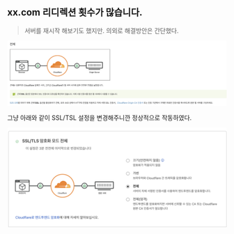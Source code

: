 ## xx.com 리디렉션 횟수가 많습니다.
> 서버를 재시작 해보기도 했지만. 의외로 해결방안은 간단했다.

<img src="../img/TooManyRedirection.png">

그냥 아래와 같이 SSL/TSL 설정을 변경해주니깐 정상적으로 작동하였다.

<img src="../img/ssl-setting.png">